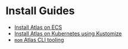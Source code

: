 # Install Guides

- [Install Atlas on ECS](ecs.md)
- [Install Atlas on Kubernetes using Kustomize](kubernetes.md)
- [`mom` Atlas CLI tooling](mom-cli-reference.md)
